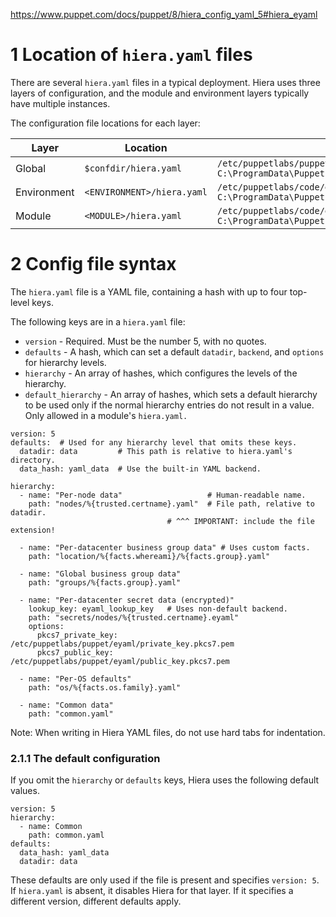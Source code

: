 https://www.puppet.com/docs/puppet/8/hiera_config_yaml_5#hiera_eyaml
# 1 Location of `hiera.yaml` files

There are several `hiera.yaml` files in a typical deployment. Hiera uses three layers of configuration, and the module and environment layers typically have multiple instances.

The configuration file locations for each layer:

  
|Layer|Location|Example|
|---|---|---|
|Global|`$confdir/hiera.yaml`|`/etc/puppetlabs/puppet/hiera.yaml` `C:\ProgramData\PuppetLabs\puppet\etc\hiera.yaml`|
|Environment|`<ENVIRONMENT>/hiera.yaml`|`/etc/puppetlabs/code/environments/production/hiera.yaml` `C:\ProgramData\PuppetLabs\code\environments\production\hiera.yaml`|
|Module|`<MODULE>/hiera.yaml`|`/etc/puppetlabs/code/environments/production/modules/ntp/hiera.yaml` `C:\ProgramData\PuppetLabs\code\environments\production\modules\ntp\hiera.yaml`|

# 2 Config file syntax

The `hiera.yaml` file is a YAML file, containing a hash with up to four top-level keys.

The following keys are in a `hiera.yaml` file:

- `version` - Required. Must be the number 5, with no quotes.
- `defaults` - A hash, which can set a default `datadir`, `backend`, and `options` for hierarchy levels.
- `hierarchy` - An array of hashes, which configures the levels of the hierarchy.
- `default_hierarchy` - An array of hashes, which sets a default hierarchy to be used only if the normal hierarchy entries do not result in a value. Only allowed in a module's `hiera.yaml.`

```
version: 5
defaults:  # Used for any hierarchy level that omits these keys.
  datadir: data         # This path is relative to hiera.yaml's directory.
  data_hash: yaml_data  # Use the built-in YAML backend.

hierarchy:
  - name: "Per-node data"                   # Human-readable name.
    path: "nodes/%{trusted.certname}.yaml"  # File path, relative to datadir.
                                   # ^^^ IMPORTANT: include the file extension!

  - name: "Per-datacenter business group data" # Uses custom facts.
    path: "location/%{facts.whereami}/%{facts.group}.yaml"

  - name: "Global business group data"
    path: "groups/%{facts.group}.yaml"

  - name: "Per-datacenter secret data (encrypted)"
    lookup_key: eyaml_lookup_key   # Uses non-default backend.
    path: "secrets/nodes/%{trusted.certname}.eyaml"
    options:
      pkcs7_private_key: /etc/puppetlabs/puppet/eyaml/private_key.pkcs7.pem
      pkcs7_public_key:  /etc/puppetlabs/puppet/eyaml/public_key.pkcs7.pem

  - name: "Per-OS defaults"
    path: "os/%{facts.os.family}.yaml"

  - name: "Common data"
    path: "common.yaml"
```

Note: When writing in Hiera YAML files, do not use hard tabs for indentation.

### 2.1.1 The default configuration

If you omit the `hierarchy` or `defaults` keys, Hiera uses the following default values.

```
version: 5
hierarchy:
  - name: Common
    path: common.yaml
defaults:
  data_hash: yaml_data
  datadir: data
```

These defaults are only used if the file is present and specifies `version: 5`. If `hiera.yaml` is absent, it disables Hiera for that layer. If it specifies a different version, different defaults apply.
